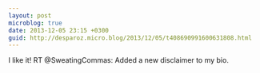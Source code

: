 ```yaml
---
layout: post
microblog: true
date: 2013-12-05 23:15 +0300
guid: http://desparoz.micro.blog/2013/12/05/t408690991600631808.html
---
```

I like it! RT @SweatingCommas: Added a new disclaimer to my bio.
